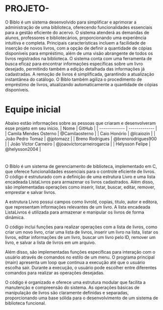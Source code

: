 # PROJETO-

O Biblo é um sistema desenvolvido para simplificar e aprimorar a administração de uma biblioteca, oferecendo funcionalidades essenciais para a gestão eficiente do acervo. O sistema atenderá as demandas de alunos, professores e bibliotecários, proporcionando uma experiência intuitiva e completa. Principais características incluem a facilidade de inserção de novos livros, com a opção de definir a quantidade de cópias disponíveis para empréstimo, além de uma visão abrangente de todos os livros registrados na biblioteca. O sistema conta com uma ferramenta de busca eficaz para encontrar informações específicas sobre um livro desejado, permitindo também a edição detalhada das informações já cadastradas. A remoção de livros é simplificada, garantindo a atualização instantânea do catálogo. O Biblo também agiliza o procedimento de empréstimo de livros, atualizando automaticamente a quantidade de cópias disponíveis.  

# Equipe inicial
Abaixo estão informações sobre as pessoas que criaram e desenvolveram esse projeto em seu início. 
| Nome          | GitHub        | 
| ------------- | ------------- |
| Camila Mendes Osterno  | @Camilaosterno  |
| Caio Honório  | @lcaiozin  |
| João Pedro Tomaz  | @jptomazz  |
| Breno Rodrigues  | @brenorodrigues900  |
| João Victor Carneiro  | @joaovictorcarneirogarcia  |
| Helysson Felipe  | @helysson2004  |

#
O Biblo é um sistema de gerenciamento de biblioteca, implementado em C, que oferece funcionalidades essenciais para o controle eficiente de livros. O código é estruturado com a definição de uma estrutura Livro e uma lista encadeada ListaLivros para armazenar os livros cadastrados. Além disso, são implementadas operações como inserir, listar, buscar, editar, remover, emprestar e salvar livros.

A estrutura Livro possui campos como livroId, copias, titulo, autor e editora, que representam informações relevantes de um livro. A lista encadeada ListaLivros é utilizada para armazenar e manipular os livros de forma dinâmica.

O código inclui funções para realizar operações com a lista de livros, como criar um novo livro, criar uma lista de livros, inserir um livro na lista, listar os livros, editar informações de um livro, buscar um livro pelo ID, remover um livro, e salvar a lista de livros em um arquivo.

Além disso, são implementadas funções específicas para interação com o usuário através de comandos no estilo de um menu. O programa principal (main) apresenta um loop que continua a execução até que o usuário escolha sair. Durante a execução, o usuário pode escolher entre diferentes comandos para realizar as operações desejadas.

O código é organizado e oferece uma estrutura modular que facilita a manutenção e compreensão do sistema. As operações básicas de manipulação de livros são claramente definidas e separadas, proporcionando uma base sólida para o desenvolvimento de um sistema de biblioteca funcional.







